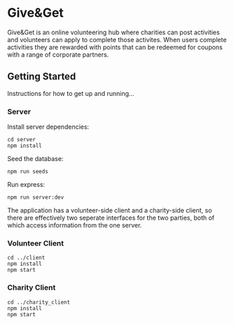 # Give&Get 

Give&Get is an online volunteering hub where charities can post activities and volunteers can apply to complete those activites. When users complete activities they are rewarded with points that can be redeemed for coupons with a range of corporate partners.

## Getting Started

Instructions for how to get up and running...

### Server

Install server dependencies:

```
cd server
npm install
```

Seed the database:

```
npm run seeds
```

Run express:

```
npm run server:dev
```

The application has a volunteer-side client and a charity-side client, so there are effectively two seperate interfaces for the two parties, both of which access information from the one server.
### Volunteer Client

```
cd ../client
npm install
npm start
```
### Charity Client

```
cd ../charity_client
npm install 
npm start